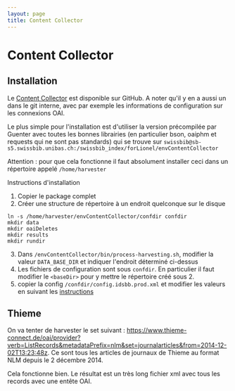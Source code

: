 ```yaml
---
layout: page
title: Content Collector
---
```


# Content Collector

## Installation

Le [Content Collector](https://github.com/swissbib/contentCollector) est disponible sur GitHub. A noter qu'il y en a aussi un dans le git interne, avec par exemple les informations de configuration sur les connexions OAI.

Le plus simple pour l'installation est d'utiliser la version précompilée par Guenter avec toutes les bonnes librairies (en particulier bson, oaiphm et requests qui ne sont pas standards) qui se trouve sur `swissbib@sb-s5.swissbib.unibas.ch:/swissbib_index/forLionel/envContentCollector`

Attention : pour que cela fonctionne il faut absolument installer ceci dans un répertoire appelé `/home/harvester`

Instructions d'installation

1. Copier le package complet
2. Créer une structure de répertoire à un endroit quelconque sur le disque

```
ln -s /home/harvester/envContentCollector/confdir confdir
mkdir data
mkdir oaiDeletes
mkdir results
mkdir rundir
```

3. Dans `/envContentCollector/bin/process-harvesting.sh`, modifier la valeur `DATA_BASE_DIR` et indiquer l'endroit déterminé ci-dessus
4. Les fichiers de configuration sont sous `confdir`. En particulier il faut modifier le `<baseDir>` pour y mettre le répertoire créé sous 2.
5. copier la config `/confdir/config.idsbb.prod.xml` et modifier les valeurs en suivant les [instructions](http://www.swissbib.org/wiki/index.php?title=Members:HarvestingInfrastructure#Elementnamen_.2F_Tags)


## Thieme

On va tenter de harvester le set suivant :
<https://www.thieme-connect.de/oai/provider?verb=ListRecords&metadataPrefix=nlm&set=journalarticles&from=2014-12-02T13:23:48z>. Ce sont tous les articles de journaux de Thieme au format NLM depuis le 2 décembre 2014.

Cela fonctionne bien. Le résultat est un très long fichier xml avec tous les records avec une entête OAI.
